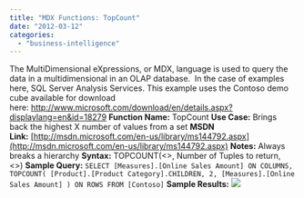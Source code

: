 ```yaml
---
title: "MDX Functions: TopCount"
date: "2012-03-12"
categories: 
  - "business-intelligence"
---
```


The MultiDimensional eXpressions, or MDX, language is used to query the data in a multidimensional in an OLAP database.  In the case of examples here, SQL Server Analysis Services. This example uses the Contoso demo cube available for download here: http://www.microsoft.com/download/en/details.aspx?displaylang=en&id=18279 **Function Name:** TopCount **Use Case:** Brings back the highest X number of values from a set **MSDN Link:** [http://msdn.microsoft.com/en-us/library/ms144792.aspx](http://msdn.microsoft.com/en-us/library/ms144792.aspx) **Notes:** Always breaks a hierarchy **Syntax:** TOPCOUNT(<<MDX Set>>, Number of Tuples to return, <<Measure>>) **Sample Query:** `SELECT [Measures].[Online Sales Amount] ON COLUMNS, TOPCOUNT( [Product].[Product Category].CHILDREN, 2, [Measures].[Online Sales Amount] ) ON ROWS FROM [Contoso]` **Sample Results:** ![](https://images.bradleyschacht.com/wp-content/uploads/2012/03/TopCountResults.png)
